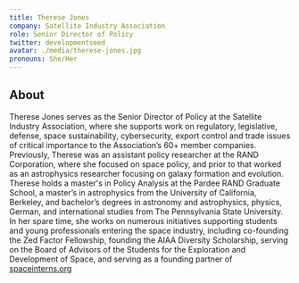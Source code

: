 ```yaml
---
title: Therese Jones
company: Satellite Industry Association
role: Senior Director of Policy
twitter: developmentseed
avatar: ./media/therese-jones.jpg
pronouns: She/Her
---
```

## About

Therese Jones serves as the Senior Director of Policy at the Satellite Industry Association, where she supports work on regulatory, legislative, defense, space sustainability, cybersecurity, export control and trade issues of critical importance to the Association’s 60+ member companies. Previously, Therese was an assistant policy researcher at the RAND Corporation, where she focused on space policy, and prior to that worked as an astrophysics researcher focusing on galaxy formation and evolution. Therese holds a master's in Policy Analysis at the Pardee RAND Graduate School, a master’s in astrophysics from the University of California, Berkeley, and bachelor’s degrees in astronomy and astrophysics, physics, German, and international studies from The Pennsylvania State University. In her spare time, she works on numerous initiatives supporting students and young professionals entering the space industry, including co-founding the Zed Factor Fellowship, founding the AIAA Diversity Scholarship, serving on the Board of Advisors of the Students for the Exploration and Development of Space, and serving as a founding partner of [spaceinterns.org](https://www.spaceinterns.org/)
